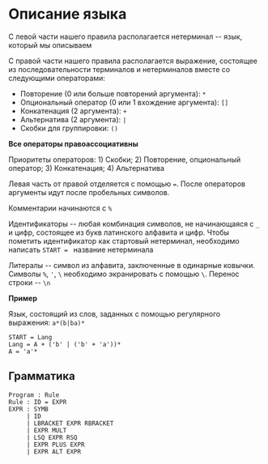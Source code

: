 # Описание языка

С левой части нашего правила располагается нетерминал -- язык, который мы описываем

С правой части нашего правила располагается выражение, состоящее из последовательности терминалов и нетерминалов вместе со следующими операторами:

* Повторение (0 или больше повторений аргумента): `*`
* Опциональный оператор (0 или 1 вхождение аргумента): `[]`
* Конкатенация (2 аргумента): `+`
* Альтернатива (2 аргумента): `|`
* Скобки для группировки: `()`

**Все операторы правоассоциативны**

Приоритеты операторов: 1) Скобки; 2) Повторение, опциональный оператор; 3) Конкатенация; 4) Альтернатива


Левая часть от правой отделяется с помощью `=`. После операторов аргументы идут после пробельных символов.

Комментарии начинаются с `%`

Идентификаторы -- любая комбинация символов, не начинающаяся с `_` и цифр, состоящее из букв латинского алфавита и цифр. Чтобы пометить идентификатор как стартовый нетерминал, необходимо написать `START = ` название нетерминала

Литералы -- символ из алфавита, заключенные в одинарные ковычки. Символы `%`, `'`, `\` необходимо экранировать с помощью `\`. Перенос строки -- `\n`

**Пример** 

Язык, состоящий из слов, заданных с помощью регулярного выражения: `a*(b|ba)*`

```
START = Lang
Lang = A + ('b' | ('b' + 'a'))*
A = 'a'*
```

## Грамматика

```
Program : Rule
Rule : ID = EXPR
EXPR : SYMB
     | ID
     | LBRACKET EXPR RBRACKET
     | EXPR MULT
     | LSQ EXPR RSQ
     | EXPR PLUS EXPR
     | EXPR ALT EXPR
```
